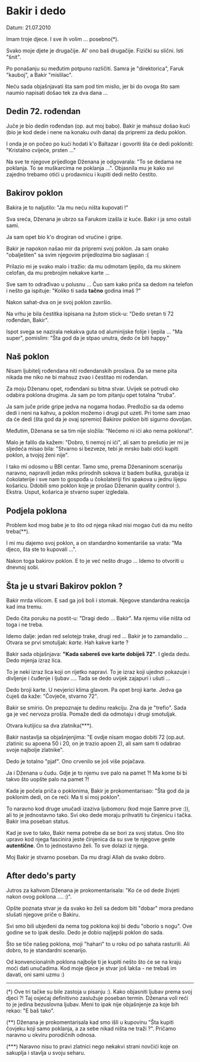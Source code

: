 Bakir i dedo
============

Datum: 21.07.2010

Imam troje djece. I sve ih volim ... posebno(*). 

Svako moje djete je drugačije. Al' ono baš drugačije. Fizički su slični. Isti "šnit". 

Po ponašanju su međutim potpuno različiti. Samra je "direktorica", Faruk "kauboj", a Bakir "mislilac". 

Neću sada objašnjavati šta sam pod tim mislio, jer bi do ovoga što sam naumio napisati došao tek za dva dana ...

Dedin 72. rođendan
-------------------

Juče je bio dedin rođendan (op. aut moj babo). Bakir je mahsuz došao kući (bio je kod dede i nene na konaku ovih dana) da pripremi za dedu poklon.

I onda je on počeo po kući hodati k'o Baltazar i govoriti šta će dedi pokloniti: "Kristalno cvijeće, prsten ..."

Na sve te njegove prijedloge Dženana je odgovarala: "To se dedama ne poklanja. To se muškarcima ne poklanja ...". Objasnila mu je kako svi zajedno trebamo otići u prodavnicu i kupiti dedi nešto čestito.


Bakirov poklon
-------------

Bakira je to naljutilo: "Ja mu neću ništa kupovati !"

Sva sreća, Dženana je ubrzo sa Farukom izašla iz kuće. Bakir i ja smo ostali sami.

Ja sam opet bio k'o drogiran od vrućine i gripe. 

Bakir je napokon našao mir da pripremi svoj poklon. Ja sam onako "obalješten" sa svim njegovim prijedlozima bio saglasan :( 

Prilazio mi je svako malo i tražio: da mu odmotam ljepilo, da mu skinem celofan, da mu prebrojim nekakve karte ... 

Sve sam to odrađivao u polusnu ... Čuo sam kako priča sa dedom na telefon i nešto ga ispituje: "Koliko ti sada **tačno** godina imaš ?" 
  
Nakon sahat-dva on je svoj poklon završio. 

Na vrhu je bila čestitka ispisana na žutom stick-u: "Dedo sretan ti 72 rođendan, Bakir". 

Ispot svega se nazirala nekakva guta od aluminijske folije i ljepila ... "Ma super", pomislim: "Šta god da je stpao unutra, dedo će biti happy."

Naš poklon
----------

Nisam ljubitelj rođendana niti rođendanskih proslava. Da se mene pita nikada me niko ne bi mahsuz zvao i čestitao mi rođendan. 

Za moju Dženanu opet, rođendani su bitna stvar. Uvijek se potrudi oko odabira poklona drugima. Ja sam po tom pitanju opet totalna "truba".  

Ja sam juče pride gripe jedva na nogama hodao.  Predložio sa  da odemo dedi i neni na kahvu, a poklon možemo i drugi put uzeti. Pri tome sam znao da će dedi (šta god da je ovaj spremio) Bakirov poklon biti sigurno dovoljan.

Međutim, Dženana se sa tim nije složila: "Nećemo ni ići ako nema poklona!".

Malo je falilo da kažem: "Dobro, ti nemoj ni ići", ali sam to prešutio jer mi je sljedeća misao bila: "Stvarno si bezveze, tebi je mrsko babi otići kupiti poklon, a tvojoj ženi nije".

I tako mi odosmo u BBI centar. Tamo smo, prema Dženaninom scenariju naravno, napravili jedan miks prirodnih sokova iz badem butika, gurabija iz čokolaterije i sve nam to gospođa u čokolateriji fini spakova u jednu lijepu košaricu. Ddobili smo poklon koje je prošao Dženanin quality control :). Ekstra. Usput, košarica je stvarno super izgledala. 

Podjela poklona
---------------

Problem kod mog babe je to što od njega nikad nisi mogao čuti da mu nešto treba(**). 

I mi mu dajemo svoj poklon, a on standardno komentariše sa vrata: "Ma djeco, šta ste to kupovali ...". 

Nakon toga bakirov poklon. E to je već nešto drugo ... Idemo to otvoriti u dnevnoj sobi.

Šta je u stvari Bakirov poklon ?
-------------------------------

Bakir mrda vilicom. E sad ga još boli i stomak. Njegove standardna reakcija kad ima tremu.

Dedo čita poruku na postit-u: "Dragi dedo ... Bakir". Ma njemu više ništa od toga i ne treba. 

Idemo dalje: jedan red selotejp trake, drugi red ... Bakir je to zamandalio ... Otvara se prvi smotuljak: *karte*. Hah kakve karte ?

Bakir sada objašnjava: **"Kada sabereš ove karte dobiješ 72"**. I gleda dedu. Dedo mjenja izraz lica. 

To je neki izraz lica koji on rijetko napravi. To je izraz koji ujedno pokazuje i divljenje i čuđenje i ljubav .... Tada se dedo uvijek zajapuri i ušuti ... 

Dedo broji karte. U nevjerici klima glavom. Pa opet broji karte. Jedva ga čuješ da kaže: "Čovječe, stvarno 72". 

Bakir se smirio. On prepoznaje tu dedinu reakciju. Zna da je "trefio". Sada ga je već nervoza prošla. Pomaže dedi da odmotaju i drugi smotuljak. 

Otvara kutijicu sa dva zlatnika(***). 

Bakir nastavlja sa objašnjenjima: "E ovdje nisam mogao dobiti 72 (op.aut. zlatinic su apoena 50 i 20, on je trazio apoen 2), ali sam sam ti odabrao svoje najbolje zlatnike". 

Dedo je totalno "pjaf". Ono crvenilo se još više pojačava. 

Ja i Dženana u čudu. Gdje je to njemu sve palo na pamet ?! Ma kome bi bi takvo što uopšte palo na pamet ?!


Kada je počela priča o poklonima, Bakir je prokomentarisao: "Šta god da ja poklonim dedi, on će reći: Ma ti si moj poklon".  

To naravno kod druge unučadi izaziva ljubomoru (kod moje Samre prve :)), ali to je jednostavno tako. Svi oko dede moraju prihvatiti tu činjenicu i tačka. Bakir ima poseban status. 

Kad je sve to tako, Bakir nema potrebe da se bori za svoj status. Ono što upravo kod njega fascinira jeste činjenica da su sve te njegove geste **autentične**. On to jednostavno želi. To sve dolazi iz njega.  

Moj Bakir je stvarno poseban. Da mu dragi Allah da svako dobro.


After dedo's party
-------------------

Jutros za kahvom Dženana je prokomentarisala: "Ko će od dede živjeti nakon ovog poklona .... :)". 

Opšte poznata stvar je da svako ko želi sa dedom biti "dobar" mora predano slušati njegove priče o Bakiru.

Svi smo bili ubjeđeni da nema tog poklona koji bi dedu "oborio s nogu". Ove godine se to ipak desilo. Dedo je dobio najljepši poklon do sada.

Što se tiče našeg poklona, moji "hahari" to u roku od po sahata rasturili. Ali dobro, to je standardni scenarijo. 

Od konvencionalnih poklona najbolje ti je kupiti nešto što će se na kraju moći dati unučadima. Kod moje djece je stvar još lakša - ne trebaš im davati, oni sami uzmu :)

--------------

(*) Ove tri tačke su bile zastoja u pisanju :). Kako objasniti ljubav prema svoj djeci ?! Taj osjećaj definitivno zaslužuje poseban termin. Dženana voli reći to je jedina bezuslovna ljubav. Meni to ipak nije objašnjenje za koje bih rekao: "E baš tako".

(**) Dženana je prokomentarisala kad smo išli u kupovinu "Šta kupiti čovjeku koji samo poklanja, a za sebe nikad ništa ne traži ?". Pričamo naravno u okviru porodičnih odnosa. 

(***) Naravno nisu to pravi zlatnici nego nekakvi strani novčići koje on sakuplja i stavlja u svoju seharu.  

